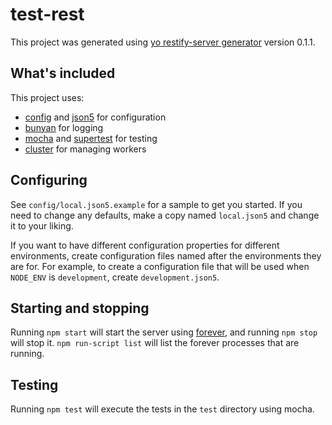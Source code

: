# test-rest

This project was generated using [yo restify-server generator](
https://github.com/vsimonian/generator-restify-server) version
0.1.1.

## What's included

This project uses:

- [config](https://github.com/lorenwest/node-config) and [json5](
  http://json5.org) for configuration
- [bunyan](https://github.com/trentm/node-bunyan) for logging
- [mocha](http://visionmedia.github.io/mocha/) and [supertest](
  https://github.com/visionmedia/supertest) for testing
- [cluster](http://nodejs.org/docs/latest/api/cluster.html) for managing workers

## Configuring

See `config/local.json5.example` for a sample to get you started. If you need to
change any defaults, make a copy named `local.json5` and change it to your
liking.

If you want to have different configuration properties for different
environments, create configuration files named after the environments they are
for. For example, to create a configuration file that will be used when
`NODE_ENV` is `development`, create `development.json5`.

## Starting and stopping

Running `npm start` will start the server using [forever](
https://github.com/nodejitsu/forever), and running `npm stop` will stop it.
`npm run-script list` will list the forever processes that are running.

## Testing

Running `npm test` will execute the tests in the `test` directory using mocha.
